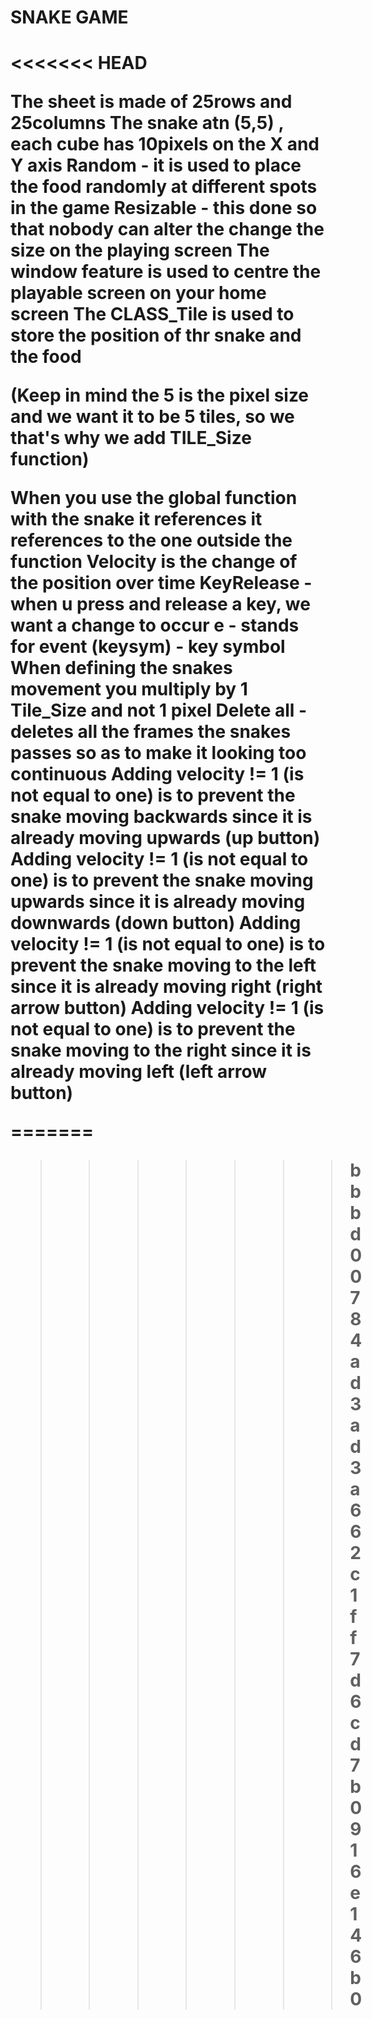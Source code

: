 <h1>SNAKE GAME<h1>

<<<<<<< HEAD

<p>The sheet is made of 25rows and 25columns
The snake atn (5,5) , each cube has 10pixels on the X and Y axis
Random - it is used to place the food randomly at different spots in the game 
Resizable - this done so that nobody can alter the change the size on the playing screen
The window feature is used to centre the playable screen on your home screen
The CLASS_Tile is used to store the position of thr snake and the food

(Keep in mind the 5 is the pixel size and we want it to be 5 tiles, so we that's why we add TILE_Size function)

When you use the global function with the snake it references it references to the one outside the function
Velocity is the change of the position over time
KeyRelease - when u press and release a key, we want a change to occur
e - stands for event
(keysym) - key symbol
When defining the snakes movement you multiply by 1 Tile_Size and not 1 pixel
Delete all - deletes all the frames the snakes passes so as to make it looking too continuous
Adding velocity != 1 (is not equal to one) is to prevent the snake moving backwards since it is already moving upwards (up button)
Adding velocity != 1 (is not equal to one) is to prevent the snake moving upwards since it is already moving downwards (down button)
Adding velocity != 1 (is not equal to one) is to prevent the snake moving to the left since it is already moving right (right arrow button)
Adding velocity != 1 (is not equal to one) is to prevent the snake moving to the right since it is already moving left (left arrow button)<p>

=======
>>>>>>> bbbd00784ad3ad3a662c1ff7d6cd7b0916e146b0
